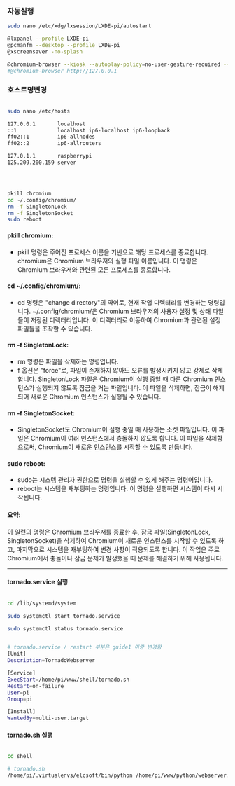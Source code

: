 ### 자동실행

```bash
sudo nano /etc/xdg/lxsession/LXDE-pi/autostart

@lxpanel --profile LXDE-pi
@pcmanfm --desktop --profile LXDE-pi
@xscreensaver -no-splash

@chromium-browser --kiosk --autoplay-policy=no-user-gesture-required --check-for-update-interval=31536000 http://127.0.0.1
#@chromium-browser http://127.0.0.1

```

### 호스트명변경
```bash

sudo nano /etc/hosts

127.0.0.1       localhost
::1             localhost ip6-localhost ip6-loopback
ff02::1         ip6-allnodes
ff02::2         ip6-allrouters

127.0.1.1       raspberrypi
125.209.200.159 server




pkill chromium
cd ~/.config/chromium/
rm -f SingletonLock
rm -f SingletonSocket
sudo reboot

```


#### pkill chromium:

- pkill 명령은 주어진 프로세스 이름을 기반으로 해당 프로세스를 종료합니다.
chromium은 Chromium 브라우저의 실행 파일 이름입니다. 이 명령은 Chromium 브라우저와 관련된 모든 프로세스를 종료합니다.

#### cd ~/.config/chromium/:

- cd 명령은 "change directory"의 약어로, 현재 작업 디렉터리를 변경하는 명령입니다.
~/.config/chromium/은 Chromium 브라우저의 사용자 설정 및 상태 파일들이 저장된 디렉터리입니다. 이 디렉터리로 이동하여 Chromium과 관련된 설정 파일들을 조작할 수 있습니다.

#### rm -f SingletonLock:

- rm 명령은 파일을 삭제하는 명령입니다.
- f 옵션은 "force"로, 파일이 존재하지 않아도 오류를 발생시키지 않고 강제로 삭제합니다.
SingletonLock 파일은 Chromium이 실행 중일 때 다른 Chromium 인스턴스가 실행되지 않도록 잠금을 거는 파일입니다. 이 파일을 삭제하면, 잠금이 해제되어 새로운 Chromium 인스턴스가 실행될 수 있습니다.

#### rm -f SingletonSocket:

- SingletonSocket도 Chromium이 실행 중일 때 사용하는 소켓 파일입니다. 이 파일은 Chromium이 여러 인스턴스에서 충돌하지 않도록 합니다.
이 파일을 삭제함으로써, Chromium이 새로운 인스턴스를 시작할 수 있도록 만듭니다.

#### sudo reboot:

- sudo는 시스템 관리자 권한으로 명령을 실행할 수 있게 해주는 명령어입니다.
- reboot는 시스템을 재부팅하는 명령입니다. 이 명령을 실행하면 시스템이 다시 시작됩니다.

#### 요약:

이 일련의 명령은 Chromium 브라우저를 종료한 후, 잠금 파일(SingletonLock, SingletonSocket)을 삭제하여 Chromium이 새로운 인스턴스를 시작할 수 있도록 하고, 마지막으로 시스템을 재부팅하여 변경 사항이 적용되도록 합니다. 이 작업은 주로 Chromium에서 충돌이나 잠금 문제가 발생했을 때 문제를 해결하기 위해 사용됩니다.

---

#### tornado.service 실행

```bash

cd /lib/systemd/system

sudo systemctl start tornado.service

sudo systemctl status tornado.service 


# tornado.service / restart 부분은 guide1 이랑 변경함
[Unit]
Description=TornadoWebserver

[Service]
ExecStart=/home/pi/www/shell/tornado.sh
Restart=on-failure
User=pi
Group=pi

[Install]
WantedBy=multi-user.target

```

#### tornado.sh 실행

```bash

cd shell

# tornado.sh
/home/pi/.virtualenvs/elcsoft/bin/python /home/pi/www/python/webserver.py

```

